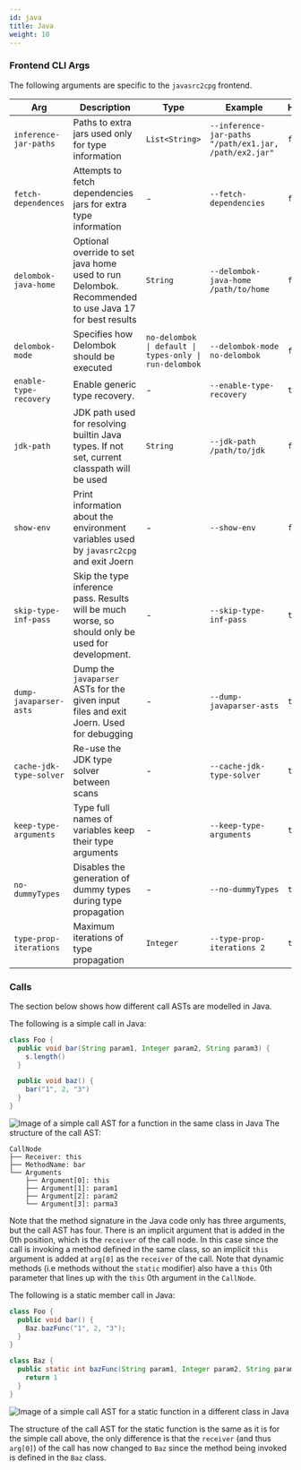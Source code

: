 ```yaml
---
id: java 
title: Java 
weight: 10
---
```


### Frontend CLI Args
The following arguments are specific to the `javasrc2cpg` frontend.

| **Arg** | **Description** | **Type** | **Example** | **Hidden** |
| - | - | - | - | - |
| `inference-jar-paths` | Paths to extra jars used only for type information | `List<String>` | `--inference-jar-paths "/path/ex1.jar, /path/ex2.jar"` | `false` |
| `fetch-dependences` | Attempts to fetch dependencies jars for extra type information | - | `--fetch-dependencies` | `false` |
| `delombok-java-home` | Optional override to set java home used to run Delombok. Recommended to use Java 17 for best results| `String` | `--delombok-java-home /path/to/home` | `false` |
| `delombok-mode` | Specifies how Delombok should be executed | `no-delombok \| default \| types-only \| run-delombok` | `--delombok-mode no-delombok` | `false` |
| `enable-type-recovery` | Enable generic type recovery. | - | `--enable-type-recovery` | `true` |
| `jdk-path` | JDK path used for resolving builtin Java types. If not set, current classpath will be used | `String` | `--jdk-path /path/to/jdk` | `false` |
| `show-env` | Print information about the environment variables used by `javasrc2cpg` and exit Joern | - | `--show-env` | `false` |
| `skip-type-inf-pass` | Skip the type inference pass. Results will be much worse, so should only be used for development. | - | `--skip-type-inf-pass` | `true` |
| `dump-javaparser-asts` | Dump the `javaparser` ASTs for the given input files and exit Joern. Used for debugging | - | `--dump-javaparser-asts` | `true` |
| `cache-jdk-type-solver` | Re-use the JDK type solver between scans | - | `--cache-jdk-type-solver` | `true` |
| `keep-type-arguments` | Type full names of variables keep their type arguments | - | `--keep-type-arguments` | `true` |
| `no-dummyTypes` | Disables the generation of dummy types during type propagation | - | `--no-dummyTypes` | `true` |
| `type-prop-iterations` | Maximum iterations of type propagation | `Integer` | `--type-prop-iterations 2` | `true` |

### Calls
The section below shows how different call ASTs are modelled in Java.

The following is a simple call in Java:
```java
class Foo {
  public void bar(String param1, Integer param2, String param3) {
    s.length()
  }

  public void baz() {
    bar("1", 2, "3")
  }
}
```
![Image of a simple call AST for a function in the same class in Java](/images/java_call.png)
The structure of the call AST:
```
CallNode
├── Receiver: this
├── MethodName: bar
└── Arguments
    ├── Argument[0]: this 
    ├── Argument[1]: param1
    ├── Argument[2]: param2
    └── Argument[3]: parma3
```
Note that the method signature in the Java code only has three arguments, but the call AST has four. There is an implicit argument that is added in the 0th position, which is the `receiver` of the call node. In this case since the call is invoking a method defined in the same class, so an implicit `this` argument is added at `arg[0]` as the `receiver` of the call. Note that dynamic methods (i.e methods without the `static` modifier) also have a `this` 0th parameter that lines up with the `this` 0th argument in the `CallNode`.

The following is a static member call in Java:
```java
class Foo {
  public void bar() {
    Baz.bazFunc("1", 2, "3");
  }
}

class Baz {
  public static int bazFunc(String param1, Integer param2, String param3) {
    return 1
  }
}
```
![Image of a simple call AST for a static function in a different class in Java](/images/java_static_call.png)

The structure of the call AST for the static function is the same as it is for the simple call above, the only difference is that the `receiver` (and thus `arg[0]`) of the call has now changed to `Baz` since the method being invoked is defined in the `Baz` class.